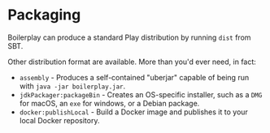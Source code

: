 # Packaging

Boilerplay can produce a standard Play distribution by running `dist` from SBT.

Other distribution format are available. More than you'd ever need, in fact:

* `assembly` - Produces a self-contained "uberjar" capable of being run with `java -jar boilerplay.jar`.
* `jdkPackager:packageBin` - Creates an OS-specific installer, such as a `DMG` for macOS, an `exe` for windows, or a Debian package.
* `docker:publishLocal` - Build a Docker image and publishes it to your local Docker repository.

